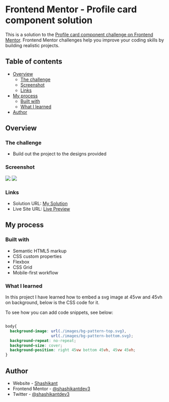 # Frontend Mentor - Profile card component solution

This is a solution to the [Profile card component challenge on Frontend Mentor](https://www.frontendmentor.io/challenges/profile-card-component-cfArpWshJ). Frontend Mentor challenges help you improve your coding skills by building realistic projects. 

## Table of contents

- [Overview](#overview)
  - [The challenge](#the-challenge)
  - [Screenshot](#screenshot)
  - [Links](#links)
- [My process](#my-process)
  - [Built with](#built-with)
  - [What I learned](#what-i-learned)
- [Author](#author)


## Overview

### The challenge

- Build out the project to the designs provided

### Screenshot

![](./screenshot-mobile.jpg)
![](./screenshot-desktop.jpg)

### Links

- Solution URL: [My Solution](https://github.com/shashikantdev3/FrontendMentor-profile-card-component-main)
- Live Site URL: [Live Preview](https://shashikantdev3.github.io/FrontendMentor-profile-card-component-main/)

## My process

### Built with

- Semantic HTML5 markup
- CSS custom properties
- Flexbox
- CSS Grid
- Mobile-first workflow

### What I learned

In this project I have learned how to embed a svg image at 45vw and 45vh on background, below is the CSS code for it.

To see how you can add code snippets, see below:

```css

body{
  background-image: url(./images/bg-pattern-top.svg),
                    url(./images/bg-pattern-bottom.svg);
  background-repeat: no-repeat;
  background-size: cover;
  background-position: right 45vw bottom 45vh, 45vw 45vh;
}

```

## Author

- Website - [Shashikant](https://www.your-site.com)
- Frontend Mentor - [@shashikantdev3](https://www.frontendmentor.io/profile/shashikantdev3)
- Twitter - [@shashikantdev3](https://www.twitter.com/shashikantdev3)

